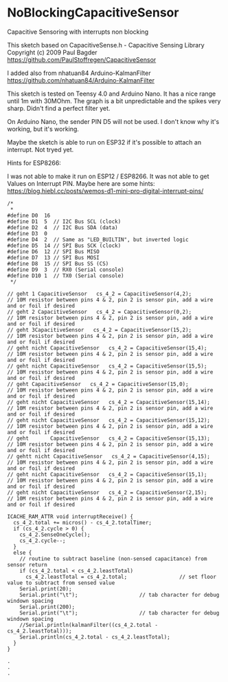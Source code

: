 # NoBlockingCapacitiveSensor
Capacitive Sensoring with interrupts non blocking

This sketch based on CapacitiveSense.h - Capacitive Sensing Library Copyright (c) 2009 Paul Bagder
https://github.com/PaulStoffregen/CapacitiveSensor

I added also from nhatuan84 Arduino-KalmanFilter 
https://github.com/nhatuan84/Arduino-KalmanFilter

This sketch is tested on Teensy 4.0 and Arduino Nano. It has a nice range until 1m with 30MOhm. The graph is a bit unpredictable and the spikes very sharp. Didn't find a perfect filter yet.

On Arduino Nano, the sender PIN D5 will not be used. I don't know why it's working, but it's working.

Maybe the sketch is able to run on ESP32 if it's possible to attach an interrupt. Not tryed yet.

Hints for ESP8266:

I was not able to make it run on ESP12 / ESP8266. 
It was not able to get Values on Interrupt PIN. Maybe here are some hints: https://blog.hiebl.cc/posts/wemos-d1-mini-pro-digital-interrupt-pins/

```
/*
 * 
#define D0  16
#define D1  5  // I2C Bus SCL (clock)
#define D2  4  // I2C Bus SDA (data)
#define D3  0
#define D4  2  // Same as "LED_BUILTIN", but inverted logic
#define D5  14 // SPI Bus SCK (clock)
#define D6  12 // SPI Bus MISO 
#define D7  13 // SPI Bus MOSI
#define D8  15 // SPI Bus SS (CS)
#define D9  3  // RX0 (Serial console)
#define D10 1  // TX0 (Serial console)
 */

// geht 1 CapacitiveSensor   cs_4_2 = CapacitiveSensor(4,2);            // 10M resistor between pins 4 & 2, pin 2 is sensor pin, add a wire and or foil if desired
// geht 2 CapacitiveSensor   cs_4_2 = CapacitiveSensor(0,2);            // 10M resistor between pins 4 & 2, pin 2 is sensor pin, add a wire and or foil if desired
// geht 3CapacitiveSensor   cs_4_2 = CapacitiveSensor(15,2);            // 10M resistor between pins 4 & 2, pin 2 is sensor pin, add a wire and or foil if desired
// geht nicht CapacitiveSensor   cs_4_2 = CapacitiveSensor(15,4);       // 10M resistor between pins 4 & 2, pin 2 is sensor pin, add a wire and or foil if desired
// geht nicht CapacitiveSensor   cs_4_2 = CapacitiveSensor(15,5);       // 10M resistor between pins 4 & 2, pin 2 is sensor pin, add a wire and or foil if desired
// geht CapacitiveSensor   cs_4_2 = CapacitiveSensor(15,0);             // 10M resistor between pins 4 & 2, pin 2 is sensor pin, add a wire and or foil if desired
// geht nicht CapacitiveSensor   cs_4_2 = CapacitiveSensor(15,14);      // 10M resistor between pins 4 & 2, pin 2 is sensor pin, add a wire and or foil if desired
// geht nicht CapacitiveSensor   cs_4_2 = CapacitiveSensor(15,12);      // 10M resistor between pins 4 & 2, pin 2 is sensor pin, add a wire and or foil if desired
// geht       CapacitiveSensor   cs_4_2 = CapacitiveSensor(15,13);      // 10M resistor between pins 4 & 2, pin 2 is sensor pin, add a wire and or foil if desired
// gehtt nicht CapacitiveSensor   cs_4_2 = CapacitiveSensor(4,15);      // 10M resistor between pins 4 & 2, pin 2 is sensor pin, add a wire and or foil if desired
// geht nicht CapacitiveSensor   cs_4_2 = CapacitiveSensor(15,1);       // 10M resistor between pins 4 & 2, pin 2 is sensor pin, add a wire and or foil if desired
// geht nicht CapacitiveSensor   cs_4_2 = CapacitiveSensor(2,15);       // 10M resistor between pins 4 & 2, pin 2 is sensor pin, add a wire and or foil if desired

ICACHE_RAM_ATTR void interruptReceive() {
  cs_4_2.total += micros() - cs_4_2.totalTimer;
  if (cs_4_2.cycle > 0) {
    cs_4_2.SenseOneCycle();
    cs_4_2.cycle--;
  }
  else {
    // routine to subtract baseline (non-sensed capacitance) from sensor return
    if (cs_4_2.total < cs_4_2.leastTotal)
      cs_4_2.leastTotal = cs_4_2.total;                 // set floor value to subtract from sensed value
    Serial.print(20);
    Serial.print("\t");                    // tab character for debug windown spacing
    Serial.print(200);
    Serial.print("\t");                    // tab character for debug windown spacing
    //Serial.println(kalmanFilter((cs_4_2.total - cs_4_2.leastTotal)));
    Serial.println(cs_4_2.total - cs_4_2.leastTotal);
  }
}

.
.
.
```
